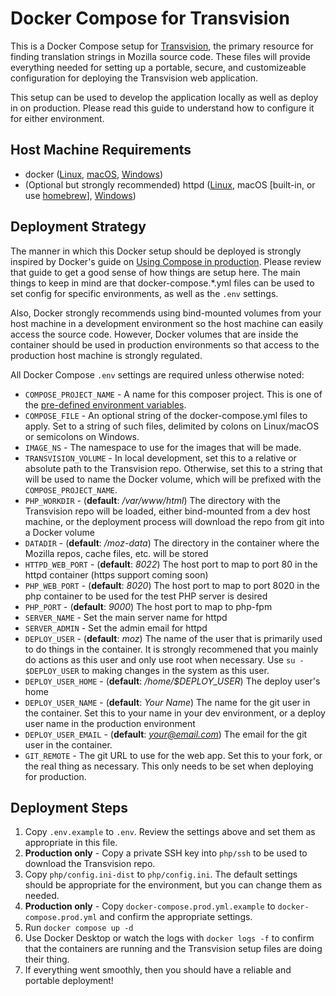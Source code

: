 # Docker Compose for Transvision

This is a Docker Compose setup for [Transvision](https://github.com/mozfr/transvision), the primary resource for finding translation strings in Mozilla source code. These files will provide everything needed for setting up a portable, secure, and customizeable configuration for deploying the Transvision web application.

This setup can be used to develop the application locally as well as deploy in on production. Please read this guide to understand how to configure it for either environment.

## Host Machine Requirements

* docker ([Linux](https://docs.docker.com/engine/install/ubuntu/), [macOS](https://docs.docker.com/desktop/install/mac-install/), [Windows](https://docs.docker.com/desktop/install/windows-install/))
* (Optional but strongly recommended) httpd ([Linux](https://packages.ubuntu.com/search?keywords=apache2&searchon=names&suite=kinetic), macOS [built-in, or use [homebrew](https://formulae.brew.sh/formula/httpd)], [Windows](https://www.apachelounge.com/download/))

## Deployment Strategy

The manner in which this Docker setup should be deployed is strongly inspired by Docker's guide on [Using Compose in production](https://docs.docker.com/compose/production/). Please review that guide to get a good sense of how things are setup here. The main things to keep in mind are that docker-compose.*.yml files can be used to set config for specific environments, as well as the `.env` settings.

Also, Docker strongly recommends using bind-mounted volumes from your host machine in a development environment so the host machine can easily access the source code. However, Docker volumes that are inside the container should be used in production environments so that access to the production host machine is strongly regulated.

All Docker Compose `.env` settings are required unless otherwise noted:

* `COMPOSE_PROJECT_NAME` - A name for this composer project. This is one of the [pre-defined environment variables](https://docs.docker.com/compose/environment-variables/envvars/).
* `COMPOSE_FILE` - An optional string of the docker-compose.yml files to apply. Set to a string of such files, delimited by colons on Linux/macOS or semicolons on Windows.
* `IMAGE_NS` - The namespace to use for the images that will be made.
* `TRANSVISION_VOLUME` - In local development, set this to a relative or absolute path to the Transvision repo. Otherwise, set this to a string that will be used to name the Docker volume, which will be prefixed with the `COMPOSE_PROJECT_NAME`.
* `PHP_WORKDIR` - (**default**: */var/www/html*) The directory with the Transvision repo will be loaded, either bind-mounted from a dev host machine, or the deployment process will download the repo from git into a Docker volume
* `DATADIR` - (**default**: */moz-data*) The directory in the container where the Mozilla repos, cache files, etc. will be stored
* `HTTPD_WEB_PORT` - (**default**: *8022*) The host port to map to port 80 in the httpd container (https support coming soon)
* `PHP_WEB_PORT` - (**default**: *8020*) The host port to map to port 8020 in the php container to be used for the test PHP server is desired
* `PHP_PORT` - (**default**: *9000*) The host port to map to php-fpm
* `SERVER_NAME` - Set the main server name for httpd
* `SERVER_ADMIN` - Set the admin email for httpd
* `DEPLOY_USER` - (**default**: *moz*) The name of the user that is primarily used to do things in the container. It is strongly recommened that you mainly do actions as this user and only use root when necessary. Use `su - $DEPLOY_USER` to making changes in the system as this user.
* `DEPLOY_USER_HOME` - (**default**: */home/$DEPLOY_USER*) The deploy user's home
* `DEPLOY_USER_NAME` - (**default**: *Your Name*) The name for the git user in the container. Set this to your name in your dev environment, or a deploy user name in the production environment
* `DEPLOY_USER_EMAIL` - (**default**: *your@email.com*) The email for the git user in the container.
* `GIT_REMOTE` - The git URL to use for the web app. Set this to your fork, or the real thing as necessary. This only needs to be set when deploying for production.

## Deployment Steps

1. Copy `.env.example` to `.env`. Review the settings above and set them as appropriate in this file.
2. **Production only** - Copy a private SSH key into `php/ssh` to be used to download the Transvision repo.
3. Copy `php/config.ini-dist` to `php/config.ini`. The default settings should be appropriate for the environment, but you can change them as needed.
4. **Production only** - Copy `docker-compose.prod.yml.example` to `docker-compose.prod.yml` and confirm the appropriate settings.
5. Run `docker compose up -d`
6. Use Docker Desktop or watch the logs with `docker logs -f` to confirm that the containers are running and the Transvision setup files are doing their thing.
7. If everything went smoothly, then you should have a reliable and portable deployment!

